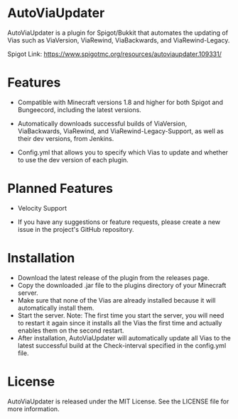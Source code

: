 # AutoViaUpdater
AutoViaUpdater is a plugin for Spigot/Bukkit that automates the updating of Vias such as ViaVersion, ViaRewind, ViaBackwards, and ViaRewind-Legacy.

Spigot Link: https://www.spigotmc.org/resources/autoviaupdater.109331/

# Features
- Compatible with Minecraft versions 1.8 and higher for both Spigot and Bungeecord, including the latest versions.

- Automatically downloads successful builds of ViaVersion, ViaBackwards, ViaRewind, and ViaRewind-Legacy-Support, as well as their dev versions, from Jenkins.

- Config.yml that allows you to specify which Vias to update and whether to use the dev version of each plugin.

# Planned Features
- Velocity Support

- If you have any suggestions or feature requests, please create a new issue in the project's GitHub repository.

# Installation
- Download the latest release of the plugin from the releases page.
- Copy the downloaded .jar file to the plugins directory of your Minecraft server.
- Make sure that none of the Vias are already installed because it will automatically install them.
- Start the server. Note: The first time you start the server, you will need to restart it again since it installs all the Vias the first time and actually enables them on the second restart.
- After installation, AutoViaUpdater will automatically update all Vias to the latest successful build at the Check-interval specified in the config.yml file.

# License
AutoViaUpdater is released under the MIT License. See the LICENSE file for more information.
